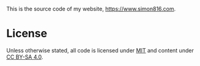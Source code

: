 This is the source code of my website, https://www.simon816.com.

# License

Unless otherwise stated, all code is licensed under [MIT](https://opensource.org/licenses/MIT) and content under [CC BY-SA 4.0](http://creativecommons.org/licenses/by-sa/4.0/).
